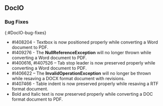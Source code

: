 ## DocIO

### Bug Fixes
{:#DocIO-bug-fixes}

* \#I408204 - Textbox is now positioned properly while converting a Word document to PDF.
* \#I409276 - The **NullReferenceException** will no longer thrown while converting a Word document to PDF.
* \#I400616, #I407526 – Tab stop leader is now preserved properly while converting a Word document to PDF.
* \#I406622 – The **InvalidOperationException** will no longer be thrown while resaving a DOCX format document with revisions. 
* \#I407466 - Table indent is now preserved properly while resaving a RTF format document.
* Bold and Italic text is now preserved properly while converting a DOC format document to PDF.
